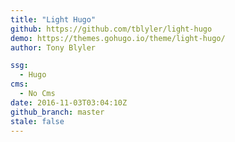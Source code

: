 ```yaml
---
title: "Light Hugo"
github: https://github.com/tblyler/light-hugo
demo: https://themes.gohugo.io/theme/light-hugo/
author: Tony Blyler

ssg:
  - Hugo
cms:
  - No Cms
date: 2016-11-03T03:04:10Z
github_branch: master
stale: false
---
```

